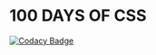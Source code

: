 # 100 DAYS OF CSS
[![Codacy Badge](https://api.codacy.com/project/badge/Grade/77cb44606c8046308db6fc1f27e4d4b5)](https://www.codacy.com/app/sudhanshu-jha/100-days-css?utm_source=github.com&amp;utm_medium=referral&amp;utm_content=sudhanshu-jha/100-days-css&amp;utm_campaign=Badge_Grade)
